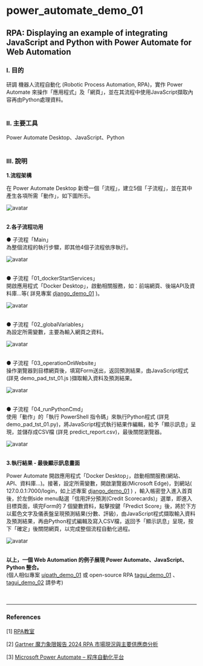 # **power_automate_demo_01**

## **RPA: Displaying an example of integrating JavaScript and Python with Power Automate for Web Automation**

### **Ⅰ. 目的** 
研調 機器人流程自動化 (Robotic Process Automation, RPA)，實作 Power Automate 來操作「應用程式」及「網頁」，並在其流程中使用JavaScript擷取內容再由Python處理資料。<br><br>


### **Ⅱ. 主要工具**
Power Automate Desktop、JavaScript、Python<br><br>

### **Ⅲ. 說明**

__1.流程架構__<br>

在 Power Automate Desktop 新增一個「流程」，建立5個「子流程」，並在其中產生各項所需「動作」，如下圖所示。<br>

![avatar](./README_pics/pic_process.png)<br><br>


__2.各子流程功用__<br>

● 子流程「Main」<br>
為整個流程的執行步驟，即其他4個子流程依序執行。<br>

![avatar](./README_pics/pic_subprocess_main.png)<br><br>


● 子流程「01_dockerStartServices」<br>
開啟應用程式「Docker Desktop」，啟動相關服務，如：前端網頁、後端API及資料庫…等( 詳見專案 [django_demo_01](<https://github.com/qinglian1105>) )。<br>

![avatar](./README_pics/pic_subprocess_01.png)<br><br>

● 子流程「02_globalVariables」<br>
為設定所需變數，主要為輸入網頁之資料。<br>

![avatar](./README_pics/pic_subprocess_02.png)<br><br>


● 子流程「03_operationOnWebsite」<br>
操作瀏覽器到目標網頁後，填寫Form送出，返回預測結果，由JavaScript程式 (詳見 demo_pad_tst_01.js )擷取輸入資料及預測結果。<br> 

![avatar](./README_pics/pic_subprocess_03.png)<br><br>

● 子流程「04_runPythonCmd」<br>
使用「動作」的「執行 PowerShell 指令碼」來執行Python程式 (詳見 demo_pad_tst_01.py)，將JavaScript程式執行結果作編輯，給予「顯示訊息」呈現，並儲存成CSV檔 (詳見 predict_report.csv)，最後關閉瀏覽器。<br>

![avatar](./README_pics/pic_subprocess_04.png)<br><br>


__3.執行結果 - 最後顯示訊息畫面__<br>

Power Automate 開啟應用程式「Docker Desktop」，啟動相關服務(網站、API、資料庫…)。接著，設定所需變數，開啟瀏覽器(Microsoft Edge)，到網站( 127.0.0.1:7000/login，如上述專案 [django_demo_01](<https://github.com/qinglian1105>) ) ，輸入帳密登入進入首頁後，於左側side menu點選「信用評分預測(Credit Scorecards)」選單，即進入目標頁面，填完Form的 7 個變數資料，點擊按鍵「Predict Score」後，將於下方以藍色文字及儀表盤呈現預測結果(分數、評級)，由JavaScript程式擷取輸入資料及預測結果，再由Python程式編輯及寫入CSV檔，返回予「顯示訊息」呈現，按下「確定」後關閉網頁，以完成整個流程自動化過程。<br>

![avatar](./README_pics/pic_result.png)<br><br>

__以上，一個 Web Automation 的例子展現 Power Automate、JavaScript、Python 整合。__
<br>
(個人相似專案 [uipath_demo_01](<https://github.com/qinglian1105/uipath_demo_01>) 或 open-source RPA [tagui_demo_01](<https://github.com/qinglian1105/tagui_demo_01>) 、 [tagui_demo_02](<https://github.com/qinglian1105/tagui_demo_02>) 請參考)
<br><br><br>

---

### **References**

[1] [RPA教室](<https://www.youtube.com/@RPA-Class>)

[2] [Gartner 魔力象限報告 2024 RPA 市場現況與主要供應商分析](<https://aiworks.tw/gartner-magic-quadrant-2024/>)

[3] [Microsoft Power Automate – 程序自動化平台](<https://www.microsoft.com/zh-tw/power-platform/products/power-automate>)

